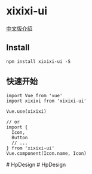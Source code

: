 # xixixi-ui
<a href="https://xixixi.net.cn/">
    中文版介绍
</a>

## Install
```
npm install xixixi-ui -S
```
## 快速开始

```
import Vue from 'vue'
import xixixi from 'xixixi-ui'

Vue.use(xixixi)

// or
import {
  Icon,
  Button
  // ...
} from 'xixixi-ui'
Vue.component(Icon.name, Icon)
```

#   H p D e s i g n  
 #   H p D e s i g n  
 